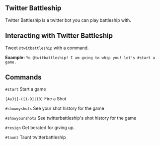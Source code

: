 ## Twitter Battleship
Twitter Battleship is a twitter bot you can play battleship with.

## Interacting with Twitter Battleship
Tweet `@twitbattleship` with a command.

**Example:**
`Yo @twitbattleship! I am going to whip you! let's #start a game.`

## Commands

`#start`
Start a game

`[AaJj]-([1-9]|10)`
Fire a Shot

`#showmyshots`
See your shot history for the game

`#showyourshots`
See twitterbattleship's shot history for the game

`#resign`
Get berated for giving up.

`#taunt`
Taunt twitterbattleship
